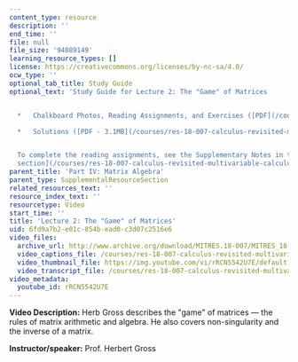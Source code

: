```yaml
---
content_type: resource
description: ''
end_time: ''
file: null
file_size: '94089149'
learning_resource_types: []
license: https://creativecommons.org/licenses/by-nc-sa/4.0/
ocw_type: ''
optional_tab_title: Study Guide
optional_text: 'Study Guide for Lecture 2: The "Game" of Matrices


  *   Chalkboard Photos, Reading Assignments, and Exercises ([PDF](/courses/res-18-007-calculus-revisited-multivariable-calculus-fall-2011/resources/mitres_18_007_partiv_lec02))

  *   Solutions ([PDF - 3.1MB](/courses/res-18-007-calculus-revisited-multivariable-calculus-fall-2011/resources/mitres_18_007_partiv_sol02))


  To complete the reading assignments, see the Supplementary Notes in the [Study Materials
  section](/courses/res-18-007-calculus-revisited-multivariable-calculus-fall-2011/pages/study-materials).'
parent_title: 'Part IV: Matrix Algebra'
parent_type: SupplementalResourceSection
related_resources_text: ''
resource_index_text: ''
resourcetype: Video
start_time: ''
title: 'Lecture 2: The "Game" of Matrices'
uid: 6fd9a7b2-e01c-854b-ead0-c3d07c2516e6
video_files:
  archive_url: http://www.archive.org/download/MITRES.18-007/MITRES_18-007_Part4_lec2_300k.mp4
  video_captions_file: /courses/res-18-007-calculus-revisited-multivariable-calculus-fall-2011/c67920846c95533bb007a36f0d302acf_rRCN5542U7E.vtt
  video_thumbnail_file: https://img.youtube.com/vi/rRCN5542U7E/default.jpg
  video_transcript_file: /courses/res-18-007-calculus-revisited-multivariable-calculus-fall-2011/c957288756e7b461d09f137c60bb4e93_rRCN5542U7E.pdf
video_metadata:
  youtube_id: rRCN5542U7E
---
```


**Video Description:** Herb Gross describes the "game" of matrices — the rules of matrix arithmetic and algebra. He also covers non-singularity and the inverse of a matrix.

**Instructor/speaker:** Prof. Herbert Gross

